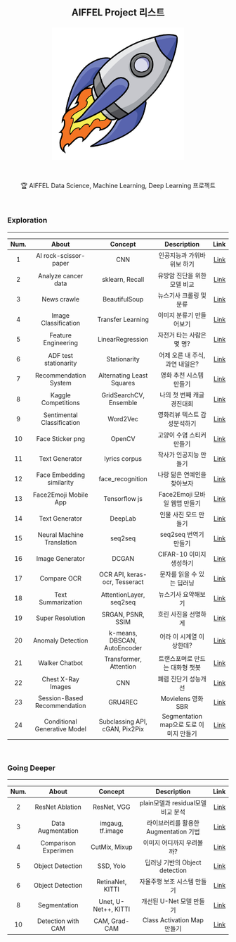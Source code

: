 
## <p align="center"> AIFFEL Project 리스트 </p>

<p align="center"><img src= "/img/Exploration.png"  width="300" height="300"></p>
<br>
<p align="center"> 🏆 AIFFEL Data Science, Machine Learning, Deep Learning 프로젝트 </p>
<br>

### Exploration
-----

| Num. |    About                                   | Concept        | Description                                      | Link        |
| :---------:  | :-----------:                                | :-------------------: | :-------------------:                         |  -------------------: |
| 1             | AI rock-scissor-paper              | CNN                | 인공지능과 가위바위보 하기           |  [Link](https://github.com/PEBpung/Aiffel/blob/master/Project/Exploration/E1.%20rock_scissor_paper.ipynb)       |
| 2             | Analyze  cancer data               | sklearn, Recall              | 유방암 진단을 위한 모델 비교 |   [Link](https://github.com/PEBpung/Aiffel/blob/master/Project/Exploration/E2.%20Analyze%20cancer%20data.ipynb)|
| 3               |  News crawle  |  BeautifulSoup  | 뉴스기사 크롤링 및 분류  |  [Link](https://github.com/PEBpung/Aiffel/blob/master/Project/Exploration/E3.%20News%20crawle.ipynb)  |
| 4               |   Image Classification  |  Transfer Learning  | 이미지 분류기 만들어보기  | [Link]( https://github.com/PEBpung/Aiffel/blob/master/Project/Exploration/E4.%20Image%20Classification.ipynb)  |
| 5               |  Feature Engineering  | LinearRegression  | 자전거 타는 사람은 몇 명?  | [Link](https://github.com/PEBpung/Aiffel/blob/master/Project/Exploration/E5.%20Feature%20Engineering.ipynb)  |
| 6               |  ADF test stationarity  | Stationarity  | 어제 오른 내 주식, 과연 내일은?  | [Link](https://github.com/PEBpung/Aiffel/blob/master/Project/Exploration/E6.%20ADF%20test%20stationarity.ipynb )  |
| 7               |  Recommendation System  | Alternating Least Squares  | 영화 추천 시스템 만들기  | [Link]( https://github.com/PEBpung/Aiffel/blob/master/Project/Exploration/E7.%20%EC%98%81%ED%99%94%20%EC%B6%94%EC%B2%9C%20%EC%8B%9C%EC%8A%A4%ED%85%9C.ipynb)  |
| 8               | Kaggle Competitions   | GridSearchCV, Ensemble  | 나의 첫 번째 캐글 경진대회  | [Link]( https://github.com/PEBpung/Aiffel/blob/master/Project/Exploration/E8.%20%EB%82%98%EC%9D%98%20%EC%B2%AB%20%EB%B2%88%EC%A7%B8%20%EC%BA%90%EA%B8%80%20%EA%B2%BD%EC%A7%84%EB%8C%80%ED%9A%8C%2C%20%EB%AC%B4%EC%9E%91%EC%A0%95%20%EB%94%B0%EB%9D%BC%ED%95%B4%EB%B3%B4%EA%B8%B0.ipynb)  |
| 9               |  Sentimental Classification   |  Word2Vec | 영화리뷰 텍스트 감성분석하기  |  [Link]( https://github.com/PEBpung/Aiffel/blob/master/Project/Exploration/E9.%20Naver%20sentiment%20movie%20corpus%20Project.ipynb) |
| 10              |  Face Sticker png   | OpenCV  | 고양이 수염 스티커 만들기  | [Link]( https://github.com/PEBpung/Aiffel/blob/master/Project/Exploration/E10.%20%EA%B3%A0%EC%96%91%EC%9D%B4%20%EC%88%98%EC%97%BC%20%EC%8A%A4%ED%8B%B0%EC%BB%A4%20%EB%A7%8C%EB%93%A4%EA%B8%B0.ipynb)  |
| 11              |  Text Generator  | lyrics corpus | 작사가 인공지능 만들기  |[Link](https://github.com/PEBpung/Aiffel/blob/master/Project/Exploration/E11.%20%EC%9E%91%EC%82%AC%EA%B0%80%20%EC%9D%B8%EA%B3%B5%EC%A7%80%EB%8A%A5%20%EB%A7%8C%EB%93%A4%EA%B8%B0.ipynb )  |
| 12             |  Face Embedding similarity  | face_recognition | 나랑 닮은 연예인을 찾아보자  |[Link](https://github.com/PEBpung/Aiffel/blob/master/Project/Exploration/E12.%20%EB%82%98%EB%9E%91%20%EB%8B%AE%EC%9D%80%20%EC%97%B0%EC%98%88%EC%9D%B8%EC%9D%84%20%EC%B0%BE%EC%95%84%EB%B3%B4%EC%9E%90.ipynb)  |
| 13              |  Face2Emoji Mobile App  | Tensorflow js | Face2Emoji 모바일 웹앱 만들기 |[Link](https://github.com/PEBpung/Aiffel/blob/master/Project/Exploration/E13.%20Face2Emoji%20%EB%AA%A8%EB%B0%94%EC%9D%BC%20%EC%9B%B9%EC%95%B1%20%EB%A7%8C%EB%93%A4%EA%B8%B0.ipynb)  |
| 14              |  Text Generator  |  DeepLab | 인물 사진 모드 만들기  |[Link](https://github.com/PEBpung/Aiffel/blob/master/Project/Exploration/E14.%20Image%20segmentation%EC%9D%84%20%EC%9D%B4%EC%9A%A9%ED%95%9C%20Portrait%20mode%20%EB%A7%8C%EB%93%A4%EA%B8%B0..ipynb)  |
| 15              |  Neural Machine Translation  | seq2seq | seq2seq 번역기 만들기  |[Link](https://github.com/PEBpung/Aiffel/blob/master/Project/Exploration/E15.%20%EB%8B%A8%EC%96%B4%20Level%EB%A1%9C%20seq2seq%20%EB%B2%88%EC%97%AD%EA%B8%B0%20%EB%A7%8C%EB%93%A4%EA%B8%B0.ipynb)  |
|16               | Image Generator |  DCGAN    |  CIFAR-10 이미지 생성하기     | [Link](https://github.com/PEBpung/Aiffel/blob/master/Project/Exploration/E16.%20Generated%20CIFAR-10%20Images%20from%20DCGAN.ipynb)  |
|17               | Compare OCR       |  OCR API, keras-ocr, Tesseract  | 문자를 읽을 수 있는 딥러닝 | [Link](https://github.com/PEBpung/Aiffel/blob/master/Project/Exploration/E17.Compare%20OCR%20with%20OCR%20API%2C%20keras-ocr%2C%20Tesseract.ipynb) |
|18               | Text Summarization | AttentionLayer, seq2seq   |뉴스기사 요약해보기| [Link](https://github.com/PEBpung/Aiffel/blob/master/Project/Exploration/E18.%20Create%20a%20news%20summary%20bot.ipynb)
|19               | Super Resolution   | SRGAN, PSNR, SSIM | 흐린 사진을 선명하게 | [Link](https://github.com/PEBpung/Aiffel/blob/master/Project/Exploration/E19.%20Single%20Image%20Super%20Resolution%20using%20Deep%20Learning.ipynb) |
| 20               | Anomaly Detection | k-means, DBSCAN, AutoEncoder| 어라 이 시계열 이상한데?| [Link](https://github.com/PEBpung/Aiffel/blob/master/Project/Exploration/E20.Anomaly_Detection.ipynb)|
| 21               | Walker Chatbot  | Transformer, Attention |트랜스포머로 만드는 대화형 챗봇| [Link](https://github.com/PEBpung/Aiffel/blob/master/Project/Exploration/E21.Make_Chatbot_using_Transformer.ipynb) | 
| 22              | Chest X-Ray Images  | CNN |폐렴 진단기 성능개선| [Link](https://github.com/PEBpung/Aiffel/blob/master/Project/Exploration/E22_Pneumonia_Classification.ipynb) | 
| 23              | Session-Based Recommendation  | GRU4REC |Movielens 영화 SBR| [Link](https://github.com/PEBpung/Aiffel/blob/master/Project/Exploration/E23_Session-Based%20Recommendation.ipynb) | 
| 24              | Conditional Generative Model  | Subclassing API, cGAN, Pix2Pix |Segmentation map으로 도로 이미지 만들기| [Link](https://github.com/PEBpung/Aiffel/blob/master/Project/Exploration/E24_Conditional-Generative-Model.ipynb) | 

<br>  

### Going Deeper
-----

| Num. |    About                                   | Concept        | Description                                      | Link        |
| :---------:  | :-----------:                                | :-------------------: | :-------------------:                         |  -------------------: |
| 2             | ResNet Ablation          | ResNet, VGG     | plain모델과 residual모델 비교 분석    |  [Link](https://github.com/PEBpung/Aiffel/blob/master/Project/Going%20Deeper/G2.%20ResNet%20Ablation%20Study.ipynb)       |
| 3             | Data Augmentation| imgaug, tf.image | 라이브러리를 활용한 Augmentation 기법 |[Link](https://github.com/PEBpung/Aiffel/blob/master/Project/Going%20Deeper/G3.%20Image%20Augmentation.ipynb)|
| 4             | Comparison Experimen | CutMix, Mixup | 이미지 어디까지 우려볼까? | [Link](https://github.com/PEBpung/Aiffel/blob/master/Project/Going%20Deeper/G4.%20CutMix%20or%20Mixup%20Comparison%20Experiment.ipynb) |
| 5             | Object Detection   | SSD, Yolo |  딥러닝 기반의 Object detection | [Link](https://github.com/PEBpung/Aiffel/blob/master/Project/Going%20Deeper/G5.%20Object%20Detection.ipynb)|
| 6             | Object Detection   | RetinaNet, KITTI |  자율주행 보조 시스템 만들기 | [Link](https://github.com/PEBpung/Aiffel/blob/master/Project/Going%20Deeper/G6.Go_STOP_Object_Detection.ipynb)|
| 8             | Segmentation   | Unet, U-Net++, KITTI |  개선된 U-Net 모델 만들기 | [Link](https://github.com/PEBpung/Aiffel/blob/master/Project/Going%20Deeper/G8_Segmentation.ipynb)|
| 10             |Detection with CAM |CAM, Grad-CAM | Class Activation Map 만들기 |[Link]()|
